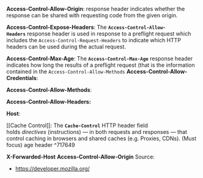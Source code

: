 **Access-Control-Allow-Origin**: response header indicates whether the response can be shared with requesting code from the given origin.

**Access-Control-Expose-Headers**: The **`Access-Control-Allow-Headers`** response header is used in response to a preflight request which includes the `Access-Control-Request-Headers` to indicate which HTTP headers can be used during the actual request.

**Access-Control-Max-Age**: The **`Access-Control-Max-Age`** response header indicates how long the results of a preflight request (that is the information contained in the `Access-Control-Allow-Methods`
**Access-Control-Allow-Credentials**:

**Access-Control-Allow-Methods**:

**Access-Control-Allow-Headers:**

**Host**:

[[Cache Control]]: The **`Cache-Control`** HTTP header field holds _directives_ (instructions) — in both requests and responses — that control caching in browsers and shared caches (e.g. Proxies, CDNs). (Must focus) age header ^717649

**X-Forwarded-Host**
**Access-Control-Allow-Origin** 
Source:
- https://developer.mozilla.org/

